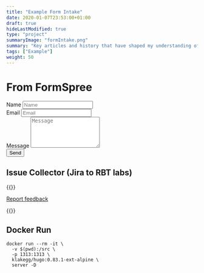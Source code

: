 ```yaml
---
title: "Example Form Intake"
date: 2020-01-07T23:53:00+01:00
draft: true
hideLastModified: true
type: "project"
summaryImage: "formIntake.png"
summary: "Key articles and history that have shaped my understanding of the technology landscape"
tags: ["Example"]
weight: 50
---
```


# From FormSpree

<form name="contact" method="POST" action="https://formspree.io/f/xvodaalj">
  <div class="columns">
    <div class="column is-6">
      <label class="label" for="inputName">Name</label>
      <input type="text" name="name" class="input" id="inputName" placeholder="Name" required="">
    </div>
  </div>

  <div class="columns">
    <div class="column is-6">
      <label class="label" for="inputEmail">Email</label>
      <input type="email" name="email" class="input" id="inputEmail" placeholder="Email" required="">
    </div>
  </div>

  <div class="columns">
    <div class="column is-6">
      <label class="label" for="inputMessage">Message</label>
        <textarea name="message" class="textarea" id="inputMessage" rows="5" placeholder="Message" required=""></textarea>
    </div>
  </div>
        <button type="submit" class="button is-link">Send</button>
      </form>





## Issue Collector (Jira to RBT labs)
{{<rawhtml >}}
<!-- This is the script for the issue collector feedback form -->

<script type="text/javascript" src="https://rbtlabs.atlassian.net/s/d41d8cd98f00b204e9800998ecf8427e-T/rzvw4p/b/23/a44af77267a987a660377e5c46e0fb64/_/download/batch/com.atlassian.jira.collector.plugin.jira-issue-collector-plugin:issuecollector/com.atlassian.jira.collector.plugin.jira-issue-collector-plugin:issuecollector.js?locale=en-US&collectorId=9351b067"></script>

<!-- This is the script for specifying the custom trigger. -->

<script type="text/javascript">
    window.ATL_JQ_PAGE_PROPS =  {
        "triggerFunction": function(showCollectorDialog) {
            //Requries that jQuery is available! 
            jQuery("#feedback-button").click(function(e) {
                e.preventDefault();
                showCollectorDialog();
            });
        }
    };
</script>

<a href="#" id="feedback-button" class='btn btn-primary btn-large'>Report feedback</a>



{{</rawhtml >}}

## Docker Run

```
docker run --rm -it \
  -v $(pwd):/src \
  -p 1313:1313 \
  klakegg/hugo:0.83.1-ext-alpine \
  server -D

```